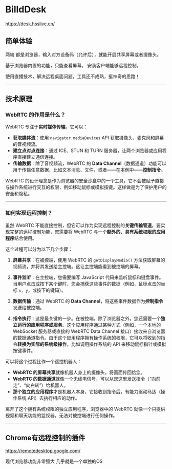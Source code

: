 # BilldDesk

https://desk.hsslive.cn/

## 简单体验

两端 都是浏览器，输入对方设备码（允许后），就能开启共享屏幕或者摄像头。

基于浏览器内置的功能，只能查看屏幕。 安装客户端能够远程控制。

使用直播技术，解决远程桌面问题，工具还不成熟，挺神奇的思路！

---

## 技术原理

### WebRTC 的作用是什么？

WebRTC 专注于**实时媒体传输**。它可以：
* **获取媒体流**：使用 `navigator.mediaDevices` API 获取摄像头、麦克风和屏幕的音视频流。
* **建立点对点连接**：通过 ICE、STUN 和 TURN 服务器，让两个浏览器或应用程序直接建立通信连接。
* **传输数据**：除了音视频流，WebRTC 的 **Data Channel**（数据通道）功能可以用于传输任意数据，比如文本消息、文件，或者——在本例中——**控制指令**。

WebRTC 的设计理念是作为浏览器的安全沙盒中的一个工具，它不会被赋予直接与操作系统进行交互的权限，例如移动鼠标或模拟按键。这样做是为了保护用户的安全和隐私。

---

### 如何实现远程控制？

虽然 WebRTC 不能直接控制，但它可以作为实现远程控制的**关键传输管道**。要实现完整的远程控制功能，您需要将 WebRTC 与一个**额外的、具有系统权限的应用程序**结合使用。

这个过程可以分为以下几个步骤：

1.  **屏幕共享**：在被控端，使用 WebRTC 的 `getDisplayMedia()` 方法获取屏幕的视频流，并将其发送给主控端。这让主控端能看到被控端的屏幕。

2.  **事件监听**：在主控端，您需要编写 JavaScript 代码来监听鼠标和键盘事件。当用户点击或按下某个键时，您会捕获这些事件的数据（例如，鼠标点击的坐标 `x, y`，或按下的键码）。

3.  **数据传输**：通过 WebRTC 的 **Data Channel**，将这些事件数据作为**控制指令**发送给被控端。

4.  **指令执行**：这是最关键的一步。在被控端，除了浏览器之外，您还需要一个**独立运行的应用程序或服务**。这个应用程序通过某种方式（例如，一个本地的 WebSocket 服务器或直接的 WebRTC Data Channel 接口）接收来自浏览器的数据通道指令。由于这个应用程序拥有操作系统的权限，它可以将收到的指令**转换为实际的系统级操作**，比如调用操作系统的 API 来移动鼠标指针或模拟按键事件。

可以将这个过程比作一个遥控机器人：
* **WebRTC 的屏幕共享**就像机器人身上的摄像头，将画面传回给您。
* **WebRTC 的数据通道**就像一个无线电信号，可以从您这里发送指令（“向前走”、“向右转”）给机器人。
* **那个独立的应用程序**才是机器人本身，它接收到指令后，有能力驱动马达（操作系统 API）去执行相应的动作。

离开了这个拥有系统权限的独立应用程序，浏览器中的 WebRTC 就像一个只提供视频和聊天功能的监视器，无法对被控端进行任何操作。

---

## Chrome有远程控制的插件

https://remotedesktop.google.com/

现代浏览器功能非常强大 几乎就是一个单独的OS